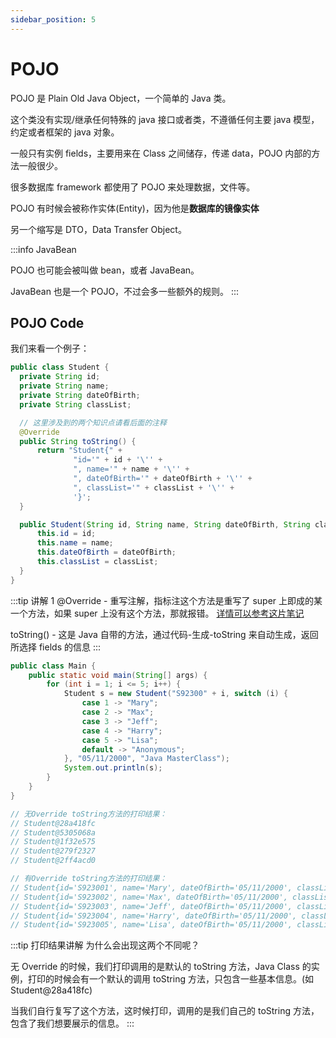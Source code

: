```yaml
---
sidebar_position: 5
---
```


# POJO

POJO 是 Plain Old Java Object，一个简单的 Java 类。

这个类没有实现/继承任何特殊的 java 接口或者类，不遵循任何主要 java 模型，约定或者框架的 java 对象。

一般只有实例 fields，主要用来在 Class 之间储存，传递 data，POJO 内部的方法一般很少。

很多数据库 framework 都使用了 POJO 来处理数据，文件等。

POJO 有时候会被称作实体(Entity)，因为他是**数据库的镜像实体**

另一个缩写是 DTO，Data Transfer Object。

:::info JavaBean

POJO 也可能会被叫做 bean，或者 JavaBean。

JavaBean 也是一个 POJO，不过会多一些额外的规则。
:::

## POJO Code

我们来看一个例子：

```java title="Student.java"
public class Student {
  private String id;
  private String name;
  private String dateOfBirth;
  private String classList;

  // 这里涉及到的两个知识点请看后面的注释
  @Override
  public String toString() {
      return "Student{" +
              "id='" + id + '\'' +
              ", name='" + name + '\'' +
              ", dateOfBirth='" + dateOfBirth + '\'' +
              ", classList='" + classList + '\'' +
              '}';
  }

  public Student(String id, String name, String dateOfBirth, String classList) {
      this.id = id;
      this.name = name;
      this.dateOfBirth = dateOfBirth;
      this.classList = classList;
  }
}
```

:::tip 讲解 1
@Override - 重写注解，指标注这个方法是重写了 super 上即成的某一个方法，如果 super 上没有这个方法，那就报错。
[详情可以参考这片笔记](../Advanced/annotaion#override-重写)

toString() - 这是 Java 自带的方法，通过代码-生成-toString 来自动生成，返回所选择 fields 的信息
:::

```java title="Main.java"
public class Main {
    public static void main(String[] args) {
        for (int i = 1; i <= 5; i++) {
            Student s = new Student("S92300" + i, switch (i) {
                case 1 -> "Mary";
                case 2 -> "Max";
                case 3 -> "Jeff";
                case 4 -> "Harry";
                case 5 -> "Lisa";
                default -> "Anonymous";
            }, "05/11/2000", "Java MasterClass");
            System.out.println(s);
        }
    }
}

// 无Override toString方法的打印结果：
// Student@28a418fc
// Student@5305068a
// Student@1f32e575
// Student@279f2327
// Student@2ff4acd0

// 有Override toString方法的打印结果：
// Student{id='S923001', name='Mary', dateOfBirth='05/11/2000', classList='Java MasterClass'}
// Student{id='S923002', name='Max', dateOfBirth='05/11/2000', classList='Java MasterClass'}
// Student{id='S923003', name='Jeff', dateOfBirth='05/11/2000', classList='Java MasterClass'}
// Student{id='S923004', name='Harry', dateOfBirth='05/11/2000', classList='Java MasterClass'}
// Student{id='S923005', name='Lisa', dateOfBirth='05/11/2000', classList='Java MasterClass'}
```

:::tip 打印结果讲解
为什么会出现这两个不同呢？

无 Override 的时候，我们打印调用的是默认的 toString 方法，Java Class 的实例，打印的时候会有一个默认的调用 toString 方法，只包含一些基本信息。(如 Student@28a418fc)

当我们自行复写了这个方法，这时候打印，调用的是我们自己的 toString 方法，包含了我们想要展示的信息。
:::

